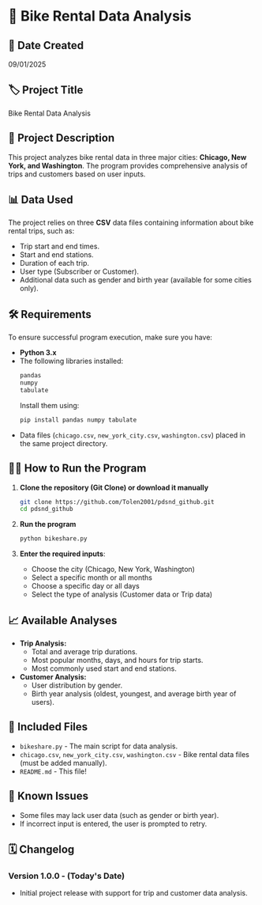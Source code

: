 # 🚀 Bike Rental Data Analysis

## 📅 Date Created

09/01/2025

## 🏷 Project Title

Bike Rental Data Analysis

## 📄 Project Description

This project analyzes bike rental data in three major cities: **Chicago, New York, and Washington**. The program provides comprehensive analysis of trips and customers based on user inputs.

## 📊 Data Used

The project relies on three **CSV** data files containing information about bike rental trips, such as:

- Trip start and end times.
- Start and end stations.
- Duration of each trip.
- User type (Subscriber or Customer).
- Additional data such as gender and birth year (available for some cities only).

## 🛠 Requirements

To ensure successful program execution, make sure you have:

- **Python 3.x**
- The following libraries installed:
  ```sh
  pandas
  numpy
  tabulate
  ```
  Install them using:
  ```sh
  pip install pandas numpy tabulate
  ```
- Data files (`chicago.csv`, `new_york_city.csv`, `washington.csv`) placed in the same project directory.

## 🛠‍🎫 How to Run the Program

1. **Clone the repository (Git Clone) or download it manually**

   ```sh
   git clone https://github.com/Tolen2001/pdsnd_github.git
   cd pdsnd_github
   ```

2. **Run the program**

   ```sh
   python bikeshare.py
   ```

3. **Enter the required inputs**:

   - Choose the city (Chicago, New York, Washington)
   - Select a specific month or all months
   - Choose a specific day or all days
   - Select the type of analysis (Customer data or Trip data)

## 📈 Available Analyses

- **Trip Analysis:**
  - Total and average trip durations.
  - Most popular months, days, and hours for trip starts.
  - Most commonly used start and end stations.
- **Customer Analysis:**
  - User distribution by gender.
  - Birth year analysis (oldest, youngest, and average birth year of users).

## 📂 Included Files

- `bikeshare.py` - The main script for data analysis.
- `chicago.csv`, `new_york_city.csv`, `washington.csv` - Bike rental data files (must be added manually).
- `README.md` - This file!

## 🔧 Known Issues

- Some files may lack user data (such as gender or birth year).
- If incorrect input is entered, the user is prompted to retry.

## 🗓 Changelog

### Version 1.0.0 - (Today's Date)

- Initial project release with support for trip and customer data analysis.

